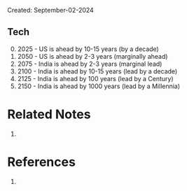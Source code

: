 Created: September-02-2024

## Tech

0. 2025 - US is ahead by 10-15 years (by a decade)
1. 2050 - US is ahead by 2-3 years (marginally ahead)
2. 2075 - India is ahead by 2-3 years (marginal lead)
3. 2100 - India is ahead by 10-15 years (lead by a decade)
4. 2125 - India is ahead by 100 years (lead by a Century)
5. 2150 - India is ahead by 1000 years (lead by a Millennia)

# Related Notes

1. 
# References

1. 